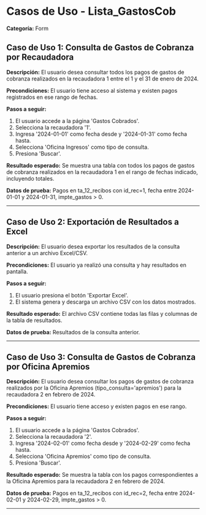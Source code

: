 # Casos de Uso - Lista_GastosCob

**Categoría:** Form

## Caso de Uso 1: Consulta de Gastos de Cobranza por Recaudadora

**Descripción:** El usuario desea consultar todos los pagos de gastos de cobranza realizados en la recaudadora 1 entre el 1 y el 31 de enero de 2024.

**Precondiciones:**
El usuario tiene acceso al sistema y existen pagos registrados en ese rango de fechas.

**Pasos a seguir:**
1. El usuario accede a la página 'Gastos Cobrados'.
2. Selecciona la recaudadora '1'.
3. Ingresa '2024-01-01' como fecha desde y '2024-01-31' como fecha hasta.
4. Selecciona 'Oficina Ingresos' como tipo de consulta.
5. Presiona 'Buscar'.

**Resultado esperado:**
Se muestra una tabla con todos los pagos de gastos de cobranza realizados en la recaudadora 1 en el rango de fechas indicado, incluyendo totales.

**Datos de prueba:**
Pagos en ta_12_recibos con id_rec=1, fecha entre 2024-01-01 y 2024-01-31, impte_gastos > 0.

---

## Caso de Uso 2: Exportación de Resultados a Excel

**Descripción:** El usuario desea exportar los resultados de la consulta anterior a un archivo Excel/CSV.

**Precondiciones:**
El usuario ya realizó una consulta y hay resultados en pantalla.

**Pasos a seguir:**
1. El usuario presiona el botón 'Exportar Excel'.
2. El sistema genera y descarga un archivo CSV con los datos mostrados.

**Resultado esperado:**
El archivo CSV contiene todas las filas y columnas de la tabla de resultados.

**Datos de prueba:**
Resultados de la consulta anterior.

---

## Caso de Uso 3: Consulta de Gastos de Cobranza por Oficina Apremios

**Descripción:** El usuario desea consultar los pagos de gastos de cobranza realizados por la Oficina Apremios (tipo_consulta='apremios') para la recaudadora 2 en febrero de 2024.

**Precondiciones:**
El usuario tiene acceso y existen pagos en ese rango.

**Pasos a seguir:**
1. El usuario accede a la página 'Gastos Cobrados'.
2. Selecciona la recaudadora '2'.
3. Ingresa '2024-02-01' como fecha desde y '2024-02-29' como fecha hasta.
4. Selecciona 'Oficina Apremios' como tipo de consulta.
5. Presiona 'Buscar'.

**Resultado esperado:**
Se muestra la tabla con los pagos correspondientes a la Oficina Apremios para la recaudadora 2 en febrero de 2024.

**Datos de prueba:**
Pagos en ta_12_recibos con id_rec=2, fecha entre 2024-02-01 y 2024-02-29, impte_gastos > 0.

---

